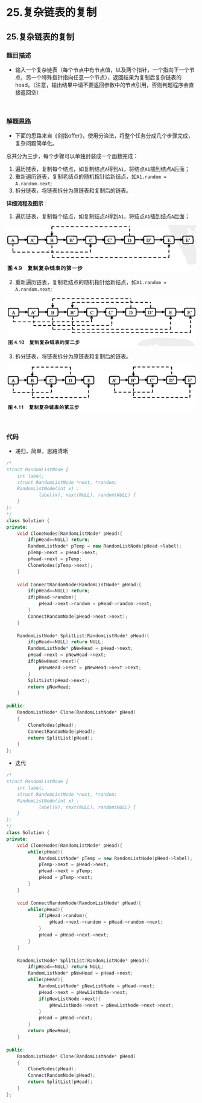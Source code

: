 # 25.复杂链表的复制


## 25.复杂链表的复制

### 题目描述  

- 输入一个复杂链表（每个节点中有节点值，以及两个指针，一个指向下一个节点，另一个特殊指针指向任意一个节点），返回结果为复制后复杂链表的head。（注意，输出结果中请不要返回参数中的节点引用，否则判题程序会直接返回空）

&nbsp;


### 解题思路  

- 下面的思路来自《剑指offer》，使用分治法，将整个任务分成几个步骤完成，复杂问题简单化。

总共分为三步，每个步骤可以单独封装成一个函数完成：

1. 遍历链表，复制每个结点，如复制结点`A`得到`A1`，将结点`A1`插到结点`A`后面；
2. 重新遍历链表，复制老结点的随机指针给新结点，如`A1.random = A.random.next`;
3. 拆分链表，将链表拆分为原链表和复制后的链表。

**详细流程及图示**：

1. 遍历链表，复制每个结点，如复制结点`A`得到`A1`，将结点`A1`插到结点`A`后面；

![](https://raw.githubusercontent.com/PhillipHuang2017/markdownimg/master/picgo/20191209193636.png)

2. 重新遍历链表，复制老结点的随机指针给新结点，如`A1.random = A.random.next`;

![](https://raw.githubusercontent.com/PhillipHuang2017/markdownimg/master/picgo/20191209193712.png)

3. 拆分链表，将链表拆分为原链表和复制后的链表。

![](https://raw.githubusercontent.com/PhillipHuang2017/markdownimg/master/picgo/20191209193746.png)

&nbsp;

### 代码 

- 递归，简单，思路清晰

```c++
/*
struct RandomListNode {
    int label;
    struct RandomListNode *next, *random;
    RandomListNode(int x) :
            label(x), next(NULL), random(NULL) {
    }
};
*/
class Solution {
private:
    void CloneNodes(RandomListNode* pHead){
        if(pHead==NULL) return;
        RandomListNode* pTemp = new RandomListNode(pHead->label);
        pTemp->next = pHead->next;
        pHead->next = pTemp;
        CloneNodes(pTemp->next);
    }
    
    void ConnectRandomNode(RandomListNode* pHead){
        if(pHead==NULL) return;
        if(pHead->random){
            pHead->next->random = pHead->random->next;
        }
        ConnectRandomNode(pHead->next->next);
    }
    
    RandomListNode* SplitList(RandomListNode* pHead){
        if(pHead==NULL) return NULL;
        RandomListNode* pNewHead = pHead->next;
        pHead->next = pNewHead->next;
        if(pNewHead->next){
            pNewHead->next = pNewHead->next->next;
        }
        SplitList(pHead->next);
        return pNewHead;
    }

public:
    RandomListNode* Clone(RandomListNode* pHead)
    {
        CloneNodes(pHead);
        ConnectRandomNode(pHead);
        return SplitList(pHead);
    }
};
```

- 迭代

```c++
/*
struct RandomListNode {
    int label;
    struct RandomListNode *next, *random;
    RandomListNode(int x) :
            label(x), next(NULL), random(NULL) {
    }
};
*/
class Solution {
private:
    void CloneNodes(RandomListNode* pHead){
        while(pHead){
            RandomListNode* pTemp = new RandomListNode(pHead->label);
            pTemp->next = pHead->next;
            pHead->next = pTemp;
            pHead = pTemp->next;
        }
    }
    
    void ConnectRandomNode(RandomListNode* pHead){
        while(pHead){
            if(pHead->random){
                pHead->next->random = pHead->random->next;
            }
            pHead = pHead->next->next;
        }
    }
    
    RandomListNode* SplitList(RandomListNode* pHead){
        if(pHead==NULL) return NULL;
        RandomListNode* pNewHead = pHead->next;
        while(pHead){
            RandomListNode* pNewListNode = pHead->next;
            pHead->next = pNewListNode->next;
            if(pNewListNode->next){
                pNewListNode->next = pNewListNode->next->next;
            }
            pHead = pHead->next;
        }
        return pNewHead;
    }

public:
    RandomListNode* Clone(RandomListNode* pHead)
    {
        CloneNodes(pHead);
        ConnectRandomNode(pHead);
        return SplitList(pHead);
    }
};
```


